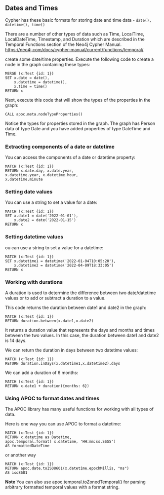 


## Dates and Times
Cypher has these basic formats for storing date and time data - `date(), datetime(), time()`

There are a number of other types of data such as Time, LocalTime, LocalDateTime, Timestamp, and Duration which are 
described in the Temporal Functions section of the Neo4j Cypher Manual. https://neo4j.com/docs/cypher-manual/current/functions/temporal/

create some date/time properties. Execute the following code to create a node in the graph containing these types:
```
MERGE (x:Test {id: 1})
SET x.date = date(),
    x.datetime = datetime(),
    x.time = time()
RETURN x
```

Next, execute this code that will show the types of the properties in the graph:

```
CALL apoc.meta.nodeTypeProperties()
```

Notice the types for properties stored in the graph. The graph has Person data of type Date and you have added properties
of type DateTime and Time.


### Extracting components of a date or datetime
You can access the components of a date or datetime property:

```
MATCH (x:Test {id: 1})
RETURN x.date.day, x.date.year,
x.datetime.year, x.datetime.hour,
x.datetime.minute
```
 ### Setting date values

You can use a string to set a value for a date:

```
MATCH (x:Test {id: 1})
SET x.date1 = date('2022-01-01'),
    x.date2 = date('2022-01-15')
RETURN x
```

### Setting datetime values
ou can use a string to set a value for a datetime:

```
MATCH (x:Test {id: 1})
SET x.datetime1 = datetime('2022-01-04T10:05:20'),
    x.datetime2 = datetime('2022-04-09T18:33:05')
RETURN x
```
### Working with durations 

A duration is used to determine the difference between two date/datetime values or to add or subtract a duration to a value.

This code returns the duration between date1 and date2 in the graph:

```
MATCH (x:Test {id: 1})
RETURN duration.between(x.date1,x.date2)
```

It returns a duration value that represents the days and months and times between the two values. In this case, the
duration between date1 and date2 is 14 days.

We can return the duration in days between two datetime values:

```
MATCH (x:Test {id: 1})
RETURN duration.inDays(x.datetime1,x.datetime2).days
```

We can add a duration of 6 months:

```
MATCH (x:Test {id: 1})
RETURN x.date1 + duration({months: 6})
```

### Using APOC to format dates and times
The APOC library has many useful functions for working with all types of data.

Here is one way you can use APOC to format a datetime:

```
MATCH (x:Test {id: 1})
RETURN x.datetime as Datetime,
apoc.temporal.format( x.datetime, 'HH:mm:ss.SSSS')
AS formattedDateTime
```

or another way

```
MATCH (x:Test {id: 1})
RETURN apoc.date.toISO8601(x.datetime.epochMillis, "ms")
AS iso8601
```


**Note** You can also use apoc.temporal.toZonedTemporal() for parsing arbitrary formatted temporal values with a format string.

